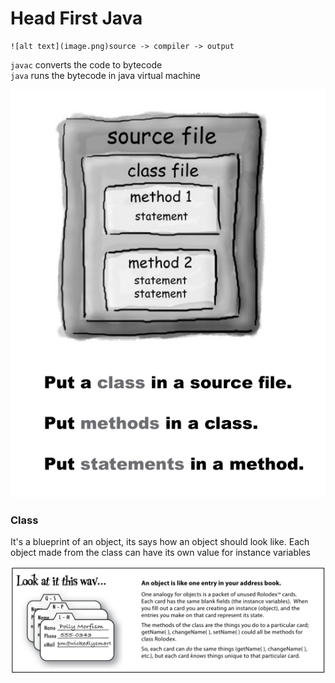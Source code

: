 # Head First Java

```
![alt text](image.png)source -> compiler -> output
```
`javac` converts the code to bytecode
<br>
`java` runs the bytecode in java virtual machine

![img](assets/javafilestruct.png)

### Class

It's a blueprint of an object, its says how an object should look like. Each object made from the class can have its own value for instance variables

![img](assets/objislike.png)